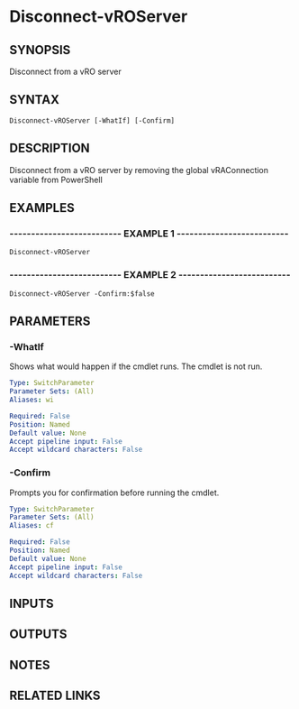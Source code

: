 # Disconnect-vROServer

## SYNOPSIS
Disconnect from a vRO server

## SYNTAX

```
Disconnect-vROServer [-WhatIf] [-Confirm]
```

## DESCRIPTION
Disconnect from a vRO server by removing the global vRAConnection variable from PowerShell

## EXAMPLES

### -------------------------- EXAMPLE 1 --------------------------
```
Disconnect-vROServer
```

### -------------------------- EXAMPLE 2 --------------------------
```
Disconnect-vROServer -Confirm:$false
```

## PARAMETERS

### -WhatIf
Shows what would happen if the cmdlet runs.
The cmdlet is not run.

```yaml
Type: SwitchParameter
Parameter Sets: (All)
Aliases: wi

Required: False
Position: Named
Default value: None
Accept pipeline input: False
Accept wildcard characters: False
```

### -Confirm
Prompts you for confirmation before running the cmdlet.

```yaml
Type: SwitchParameter
Parameter Sets: (All)
Aliases: cf

Required: False
Position: Named
Default value: None
Accept pipeline input: False
Accept wildcard characters: False
```

## INPUTS

## OUTPUTS

## NOTES

## RELATED LINKS

